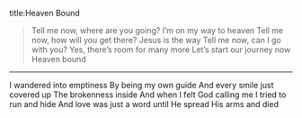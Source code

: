 title:Heaven Bound
>Tell me now, where are you going? I’m on my way to heaven
Tell me now, how will you get there? Jesus is the way
Tell me now, can I go with you? Yes, there’s room for many more 
Let’s start our journey now Heaven bound

---
I wandered into emptiness By being my own guide
And every smile just covered up The brokenness inside
And when I felt God calling me I tried to run and hide
And love was just a word until He spread His arms and died